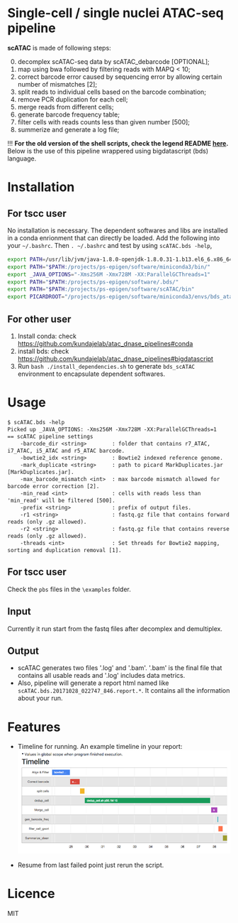 Single-cell / single nuclei ATAC-seq  pipeline 
===================================================

**scATAC** is made of following steps:

0. decomplex scATAC-seq data by scATAC_debarcode [OPTIONAL];
1. map using bwa followed by filtering reads with MAPQ < 10;
2. correct barcode error caused by sequencing error by allowing certain number of mismatches [2];
3. split reads to individual cells based on the barcode combination;
4. remove PCR duplication for each cell;
6. merge reads from different cells;
7. generate barcode frequency table;
8. filter cells with reads counts less than given number [500];
9. summerize and generate a log file;



!!! **For the old version of the shell scripts, check the legend README [here](./README_legend.md).** Below is the use of this pipeline wrappered using bigdatascript (bds) language. 

# Installation
## For tscc user

No installation is necessary. The dependent softwares and libs are installed in a conda enrionment that can directly be loaded. 
Add the following into your `~/.bashrc`. Then `. ~/.bashrc` and test by using `scATAC.bds -help`, 

```bash
export PATH=/usr/lib/jvm/java-1.8.0-openjdk-1.8.0.31-1.b13.el6_6.x86_64/bin:$PATH
export PATH="$PATH:/projects/ps-epigen/software/miniconda3/bin/"
export _JAVA_OPTIONS="-Xms256M -Xmx728M -XX:ParallelGCThreads=1"
export PATH="$PATH:/projects/ps-epigen/software/.bds/"
export PATH="$PATH:/projects/ps-epigen/software/scATAC/bin"
export PICARDROOT="/projects/ps-epigen/software/miniconda3/envs/bds_atac/share/picard-1.126-4/"
```
## For other user 
1. Install conda: check https://github.com/kundajelab/atac_dnase_pipelines#conda
2. install bds: check https://github.com/kundajelab/atac_dnase_pipelines#bigdatascript
3. Run `bash ./install_dependencies.sh` to generate `bds_scATAC` environment to encapsulate dependent softwares. 
    
# Usage 
``` shell
$ scATAC.bds -help
Picked up _JAVA_OPTIONS: -Xms256M -Xmx728M -XX:ParallelGCThreads=1
== scATAC pipeline settings
	-barcode_dir <string>        : folder that contains r7_ATAC, i7_ATAC, i5_ATAC and r5_ATAC barcode.
	-bowtie2_idx <string>        : Bowtie2 indexed reference genome.
	-mark_duplicate <string>     : path to picard MarkDuplicates.jar [MarkDuplicates.jar].
	-max_barcode_mismatch <int>  : max barcode mismatch allowed for barcode error correction [2].
	-min_read <int>              : cells with reads less than 'min_read' will be filtered [500].
	-prefix <string>             : prefix of output files.
	-r1 <string>                 : fastq.gz file that contains forward reads (only .gz allowed).
	-r2 <string>                 : fastq.gz file that contains reverse reads (only .gz allowed).
	-threads <int>               : Set threads for Bowtie2 mapping, sorting and duplication removal [1].
```

## For tscc user 
Check the `pbs` files in the `\examples` folder. 

## Input 
Currently it run start from the fastq files after decomplex and demultiplex. 


## Output 
* scATAC generates two files '.log' and '.bam'. '.bam' is the final file that contains all usable reads and '.log' includes data metrics.
* Also, pipeline will generate a report html named like `scATAC.bds.20171028_022747_846.report.*`. It contains all the information about your run. 
# Features

* Timeline for running. An example timeline in your report: ![timeline](./examples/timeline_eg.png)

* Resume from last failed point just rerun the script. 

# Licence
MIT






